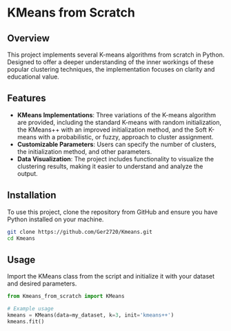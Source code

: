 # KMeans from Scratch

## Overview
This project implements several K-means algorithms from scratch in Python. Designed to offer a deeper understanding of the inner workings of these popular clustering techniques, the implementation focuses on clarity and educational value.

## Features
- **KMeans Implementations**: Three variations of the K-means algorithm are provided, including the standard K-means with random initialization, the KMeans++ with an improved initialization method, and the Soft K-means with a probabilistic, or fuzzy, approach to cluster assignment.
- **Customizable Parameters**: Users can specify the number of clusters, the initialization method, and other parameters.
- **Data Visualization**: The project includes functionality to visualize the clustering results, making it easier to understand and analyze the output.

## Installation
To use this project, clone the repository from GitHub and ensure you have Python installed on your machine.

```bash
git clone https://github.com/Ger2720/Kmeans.git
cd Kmeans
```

## Usage
Import the KMeans class from the script and initialize it with your dataset and desired parameters.

```python
from Kmeans_from_scratch import KMeans

# Example usage
kmeans = KMeans(data=my_dataset, k=3, init='kmeans++')
kmeans.fit()
```
